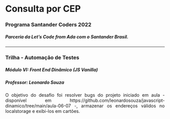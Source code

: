 <h1>Consulta por CEP</h1>
<h3>Programa Santander Coders 2022</h3>
<h5>Parceria da Let’s Code from Ada com o Santander Brasil.</h5>
<hr>
<h3>Trilha - Automação de Testes</h3>
<h5>Módulo VI: Front End Dinâmico (JS Vanilla)</h5>
<h5>Professor: Leonardo Souza</h5>
<p style="text-align:justify">
O objetivo do desafio foi resolver bugs do projeto iniciado em aula - disponível em https://github.com/leonardosouza/javascript-dinamico/tree/main/aula-06-07 -, armazenar os endereços válidos no localstorage e exibi-los em cartões.
</p>